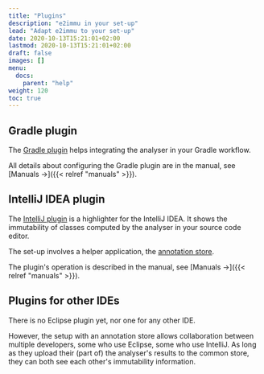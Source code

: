 ```yaml
---
title: "Plugins"
description: "e2immu in your set-up"
lead: "Adapt e2immu to your set-up"
date: 2020-10-13T15:21:01+02:00
lastmod: 2020-10-13T15:21:01+02:00
draft: false
images: []
menu:
  docs:
    parent: "help"
weight: 120
toc: true
---
```


## Gradle plugin

The [Gradle plugin](https://github.com/e2immu/e2immu/tree/main/gradle-plugin) helps integrating the analyser in your Gradle workflow.

All details about configuring the Gradle plugin are in the manual, see [Manuals →]({{< relref "manuals" >}}).


## IntelliJ IDEA plugin

The [IntelliJ plugin](https://github.com/e2immu/e2immu-intellij-plugin) is a highlighter for the IntelliJ IDEA. It shows the immutability of classes computed by the analyser in your source code editor.

The set-up involves a helper application, the [annotation store](https://github.com/e2immu/e2immu-annotation-store).

The plugin's operation is described in the manual, see [Manuals →]({{< relref "manuals" >}}).

## Plugins for other IDEs

There is no Eclipse plugin yet, nor one for any other IDE.

However, the setup with an annotation store allows collaboration between multiple developers, some who use Eclipse, some who use IntelliJ. As long as they upload their (part of) the analyser's results to the common store, they can both see each other's immutability information.  